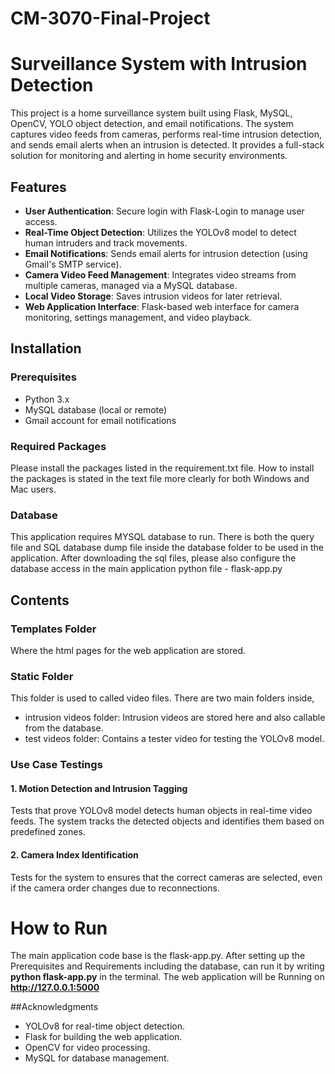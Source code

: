 # CM-3070-Final-Project
# Surveillance System with Intrusion Detection

This project is a home surveillance system built using Flask, MySQL, OpenCV, YOLO object detection, and email notifications. The system captures video feeds from cameras, performs real-time intrusion detection, and sends email alerts when an intrusion is detected. It provides a full-stack solution for monitoring and alerting in home security environments.

## Features

- **User Authentication**: Secure login with Flask-Login to manage user access.
- **Real-Time Object Detection**: Utilizes the YOLOv8 model to detect human intruders and track movements.
- **Email Notifications**: Sends email alerts for intrusion detection (using Gmail's SMTP service).
- **Camera Video Feed Management**: Integrates video streams from multiple cameras, managed via a MySQL database.
- **Local Video Storage**: Saves intrusion videos for later retrieval.
- **Web Application Interface**: Flask-based web interface for camera monitoring, settings management, and video playback.

## Installation

### Prerequisites

- Python 3.x
- MySQL database (local or remote)
- Gmail account for email notifications

### Required Packages

Please install the packages listed in the requirement.txt file. How to install the packages is stated in the text file more clearly for both Windows and Mac users.

### Database

This application requires MYSQL database to run. There is both the query file and SQL database dump file inside the database folder to be used in the application. After downloading the sql files, please also configure the database access in the main application python file - flask-app.py

## Contents

### Templates Folder

Where the html pages for the web application are stored.

### Static Folder

This folder is used to called video files. There are two main folders inside, 
- intrusion videos folder: Intrusion videos are stored here and also callable from the database.
- test videos folder: Contains a tester video for testing the YOLOv8 model.

### Use Case Testings

#### 1. Motion Detection and Intrusion Tagging
Tests that prove YOLOv8 model detects human objects in real-time video feeds. The system tracks the detected objects and identifies them based on predefined zones.

#### 2. Camera Index Identification
Tests for the system to ensures that the correct cameras are selected, even if the camera order changes due to reconnections.

# How to Run
The main application code base is the flask-app.py. After setting up the Prerequisites and Requirements including the database, can run it by writing **python flask-app.py** in the terminal.
The web application will be Running on **http://127.0.0.1:5000**

##Acknowledgments

- YOLOv8 for real-time object detection.
- Flask for building the web application.
- OpenCV for video processing.
- MySQL for database management.

